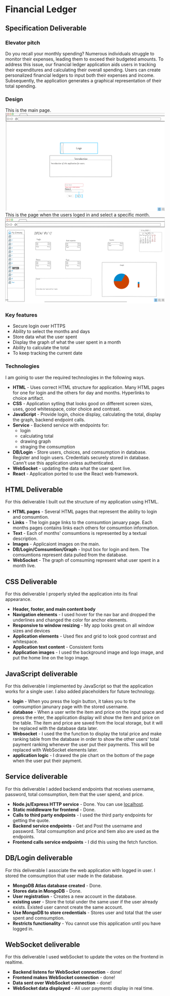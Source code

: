 # Financial Ledger

## Specification Deliverable

### Elevator pitch

Do you recall your monthly spending? Numerous individuals struggle to monitor their expenses, leading them to exceed their budgeted amounts. To address this issue, our financial ledger application aids users in tracking their expenditures and calculating their overall spending. Users can create personalized financial ledgers to input both their expenses and income. Subsequently, the application generates a graphical representation of their total spending.
### Design
This is the main page.
<br>
![Main page of this application](/main.png)
<br>
This is the page when the users loged in and select a specific month.
<br>
![Page1 of this application](/page1.png)

### Key features

* Secure login over HTTPS
* Ability to select the months and days
* Store data what the user spent
* Display the graph of what the user spent in a month
* Ability to calculate the total
* To keep tracking the current date

### Technologies

I am goinig to user the required technologies in the following ways.

* **HTML** - Uses correct HTML structure for application. Many HTML pages for one for login and the others for day and months. Hyperlinks to choice artifact.
* **CSS** - Application sytling that looks good on different screen sizes, uses, good whitesspace, color choice and contrast.
* **JavaScript** - Provide login, choice display, calculating the total, display the graph, backend endpoint calls.
* **Service** - Backend service with endpoints for:
    - login
    - calculating total
    - drawing graph
    - straging the comsumption
* **DB/Login** - Store users, choices, and comsumption in database. Register and login users. Credentials securely stored in database. Cann't use this application unless authenticated.
* **WebSocket** -  updating the data what the user spent live.
* **React** - Application ported to use the React web framework.

## HTML Deliverable

For this deliverable I built out the structure of my application using HTML.

* **HTML pages** - Several HTML pages that represent the ability to login and comsumtion.
* **Links** - The login page links to the comsumtion january page. Each months pages contains links each others for comsumtion information.
* **Text** - Each of months' comsumtions is represented by a textual description.
* **Images** - Applicaiont images on the main.
* **DB/Login/Comsumtion/Graph** - Input box for login and item. The comsumtions represent data pulled from the database.
* **WebSocket** - The graph of comsuming represent what user spent in a month live.

## CSS Deliverable

For this deliverable I properly styled the application into its final appearance.

* **Header, footer, and main content body**
* **Navigation elements** - I used hover for the nav bar and dropped the underlines and changed the color for anchor elements.
* **Responsive to window resizing** - My app looks great on all window sizes and devices
* **Application elements** - Used flex and grid to look good contrast and whitespace.
* **Application text content** - Consistent fonts
* **Application images** - I used the background image and logo image, and put the home line on the logo image.

## JavaScript deliverable

For this deliverable I implemented by JavaScript so that the application works for a single user. I also added placeholders for future technology.

* **login** - When you press the login button, it takes you to the comsumption janunary page with the stored username.
* **database** - When a user write the item and price on the input space and press the enter, the application display will show the item and price on the table. The item and price are saved from the local storage, but it will be replaced with the database data later.
* **Websocket** - I used the the function to display the total price and make ranking table from the database in order to show the other users' total payment ranking whenever the user put their payments. This will be replaced with WebSocket elements later.
* **application logic** - I drawed the pie chart on the bottom of the page when the user put their payment. 

## Service deliverable

For this deliverable I added backend endpoints that receives username, password, total comsumption, item that the user spend, and price.

* **Node.js/Express HTTP service** - Done. You can use [localhost](http://localhost:3000/).
* **Static middleware for frontend** - Done.
* **Calls to third party endpoints** - I used the third party endpoints for getting the quote.
* **Backend service endpoints** - Get and Post the username and password. Total comsumption and price and tiem also are used as the endpoints.
* **Frontend calls service endpoints** - I did this using the fetch function.

## DB/Login deliverable

For this deliverable I associate the web application with logged in user. I stored the comsumption that user made in the database.

* **MongoDB Atlas database created** - Done.
* **Stores data in MongoDB** - Done.
* **User registration** - Creates a new account in the database.
* **existing user** - Store the total under the same user if the user already exists. Existed user cannot create the same account.
* **Use MongoDB to store credentials** - Stores user and total that the user spent and comsumption.
* **Restricts functionality** - You cannot use this application until you have logged in.

## WebSocket deliverable

For this deliverable I used webSocket to update the votes on the frontend in realtime.

* **Backend listens for WebSocket connection** - done!
* **Frontend makes WebSocket connection** - done!
* **Data sent over WebSocket connection** - done!
* **WebSocket data displayed** - All user payments display in real time.
